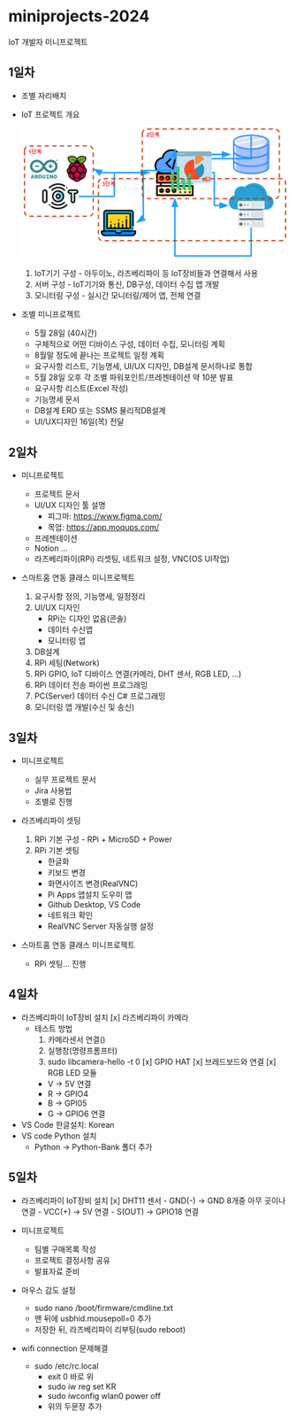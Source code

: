# miniprojects-2024
IoT 개발자 미니프로젝트

## 1일차
- 조별 자리배치
- IoT 프로젝트 개요

    ![IoT 프로젝트](https://raw.githubusercontent.com/RiverGang/miniprojects-2024/main/images/mp001.png)

    1. IoT기기 구성 - 아두이노, 라즈베리파이 등 IoT장비들과 연결해서 사용
    2. 서버 구성 - IoT기기와 통신, DB구성, 데이터 수집 앱 개발
    3. 모니터링 구성 - 실시간 모니터링/제어 앱, 전체 연결
    
- 조별 미니프로젝트
    - 5월 28일 (40시간)
    - 구체적으로 어떤 디바이스 구성, 데이터 수집, 모니터링 계획
    - 8월말 정도에 끝나는 프로젝트 일정 계획
    - 요구사항 리스트, 기능명세, UI/UX 디자인, DB설계 문서하나로 통합
    - 5월 28일 오후 각 조별 파워포인트/프레젠테이션 약 10분 발표
    - 요구사항 리스트(Excel 작성)
    - 기능명세 문서
    - DB설계 ERD 또는 SSMS 물리적DB설계
    - UI/UX디자인 16일(목) 전달
    
## 2일차
- 미니프로젝트
    - 프로젝트 문서
    - UI/UX 디자인 툴 설명
        - 피그마: https://www.figma.com/
        - 목업: https://app.moqups.com/
    - 프레젠테이션
    - Notion ...
    - 라즈베리파이(RPi) 리셋팅, 네트워크 설정, VNC(OS UI작업)
    
- 스마트홈 연동 클래스 미니프로젝트
    1. 요구사항 정의, 기능명세, 일정정리
    2. UI/UX 디자인
        - RPi는 디자인 없음(콘솔)
        - 데이터 수신앱
        - 모니터링 앱
    3. DB설계
    4. RPi 세팅(Network)
    5. RPi GPIO, IoT 디바이스 연결(카메라, DHT 센서, RGB LED, ...)
    6. RPi 데이터 전송 파이썬 프로그래밍
    7. PC(Server) 데이터 수신 C# 프로그래밍
    8. 모니터링 앱 개발(수신 및 송신)

## 3일차
- 미니프로젝트
    - 실무 프로젝트 문서
    - Jira 사용법
    - 조별로 진행

- 라즈베리파이 셋팅
    1. RPi 기본 구성 - RPi + MicroSD + Power
    2. RPi 기본 셋팅
        - 한글화
        - 키보드 변경
        - 화면사이즈 변경(RealVNC)
        - Pi Apps 앱설치 도우미 앱
        - Github Desktop, VS Code
        - 네트워크 확인
        - RealVNC Server 자동실행 설정


- 스마트홈 연동 클래스 미니프로젝트
    - RPi 셋팅... 진행

## 4일차
- 라즈베리파이 IoT장비 설치
    [x] 라즈베리파이 카메라
    - 테스트 방법
        1. 카메라센서 연결()
        2. 실행창(명령프롬프터)
        3. sudo libcamera-hello -t 0
    [x] GPIO HAT
    [x] 브레드보드와 연결
    [x] RGB LED 모듈
        - V -> 5V 연결 
        - R -> GPIO4
        - B -> GPI05
        - G -> GPIO6 연결
- VS Code 한글설치: Korean
- VS code Python 설치
    - Python -> Python-Bank 폴더 추가

## 5일차
- 라즈베리파이 IoT장비 설치
    [x] DHT11 센서
        - GND(-) -> GND 8개중 아무 곳이나 연결
        - VCC(+) -> 5V 연결
        - S(OUT) -> GPIO18 연결
        
- 미니프로젝트
    - 팀별 구매목록 작성
    - 프로젝트 결정사항 공유
    - 발표자료 준비
    
- 마우스 감도 설정
    - sudo nano /boot/firmware/cmdline.txt
    - 맨 뒤에 usbhid.mousepoll=0 추가
    - 저장한 뒤, 라즈베리파이 리부팅(sudo reboot)

- wifi connection 문제해결
    - sudo /etc/rc.local
        - exit 0 바로 위
        - sudo iw reg set KR
        - sudo iwconfig wlan0 power off
        - 위의 두문장 추가

